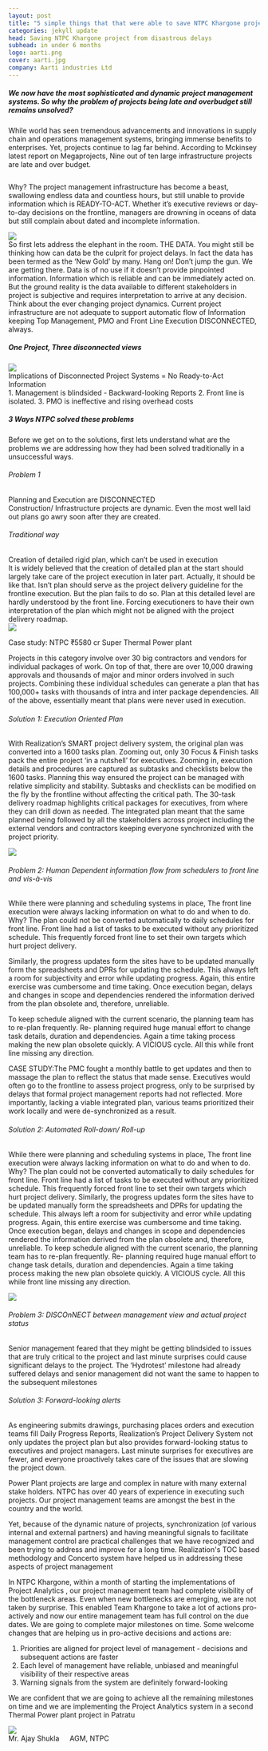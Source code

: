 ```yaml
---
layout: post
title: "5 simple things that that were able to save NTPC Khargone project from disastrous delays"
categories: jekyll update
head: Saving NTPC Khargone project from disastrous delays
subhead: in under 6 months
logo: aarti.png
cover: aarti.jpg
company: Aarti industries Ltd
---
```



<h5 class="bkc bold">We now have the most sophisticated and dynamic project management systems.
So why the problem of projects being late and overbudget still remains unsolved?
</h5>

While world has seen tremendous advancements and innovations in supply chain and operations management
systems, bringing immense benefits to enterprises. Yet, projects continue to lag far behind. According to
Mckinsey latest report on Megaprojects, Nine out of ten large infrastructure projects are late and over budget.


<div class="callout dbbg">
	<div class="row">
		<div class="small-8 columns">
			<p class="s wc">
				<span class="bold">Why? </span> The project management infrastructure has become a beast, swallowing endless data and countless hours, but still unable to provide information which is READY-TO-ACT. Whether it’s executive reviews or day-to-day decisions on the frontline, managers are drowning in oceans of data but still complain about dated and incomplete information.
			</p>
		</div>
<div class="small-4 columns">
	<img src="{{site.url}}/assets/img/ig2.png">
</div>
</div>
</div>
So first lets address the elephant in the room. THE DATA. You might still be thinking how can data be the culprit for project delays. In fact the data has been termed as the ‘New Gold’ by many.
Hang on! Don’t jump the gun. We are getting there. Data is of no use if it doesn’t provide pinpointed
information. Information which is reliable and can be immediately acted on.
But the ground reality is the data available to different stakeholders in project is subjective and requires
interpretation to arrive at any decision. Think about the ever changing project dynamics.
Current project infrastructure are not adequate to support automatic flow of Information keeping Top
Management, PMO and Front Line Execution DISCONNECTED, always.

<h5 class="bkc bold">One Project, Three disconnected views</h5>
<div class="text-center">
	<img src="{{site.url}}/assets/img/ig1.png">
</div>

<div class="bkc bold">Implications of Disconnected Project Systems = No Ready-to-Act Information</div>
1. Management is blindsided - Backward-looking Reports
2. Front line is isolated.
3. PMO is ineffective and rising overhead costs


<h5 class="bkc bold">3 Ways NTPC solved these problems</h5>

Before we get on to the solutions, first lets understand what are the problems we are addressing how
they had been solved traditionally in a unsuccessful ways.


<h6 class="bkc bold">Problem 1</h6>
<div class="bold">Planning and Execution are DISCONNECTED</div>
Construction/ Infrastructure projects are dynamic. Even the most well laid out
plans go awry soon after they are created.

<h6 class="bkc bold">Traditional way</h6>
<div class="bold">Creation of detailed rigid plan, which can’t be used in execution</div>
It is widely believed that the creation of detailed plan at the start should largely
take care of the project execution in later part. Actually, it should be like that.
Isn’t plan should serve as the project delivery guideline for the frontline
execution. But the plan fails to do so.
Plan at this detailed level are hardly understood by the front line. Forcing
executioners to have their own interpretation of the plan which might not be
aligned with the project delivery roadmap.

<div class="text-center">
<img src="{{site.url}}/assets/img/ig3.png">
</div>

<div class="callout dbbg">
	<p class="bold wc">
Case study: NTPC ₹5580 cr Super Thermal Power plant
</p>
<p class="s wc">
Projects in this category involve over 30 big contractors and vendors for individual packages of work. On top of that, there
are over 10,000 drawing approvals and thousands of major and minor orders involved in such projects. Combining these
individual schedules can generate a plan that has 100,000+ tasks with thousands of intra and inter package dependencies.
All of the above, essentially meant that plans were never used in execution.
</p>
</div>
<h6 class="bkc bold">
Solution 1: Execution Oriented Plan
</h6>

With Realization’s SMART project delivery system, the original plan was converted into a 1600 tasks plan.
Zooming out, only 30 Focus &amp; Finish tasks pack the entire project ‘in a nutshell’ for executives. Zooming in,
execution details and procedures are captured as subtasks and checklists below the 1600 tasks.
Planning this way ensured the project can be managed with relative simplicity and stability. Subtasks and
checklists can be modified on the fly by the frontline without affecting the critical path. The 30-task delivery
roadmap highlights critical packages for executives, from where they can drill down as needed.
The integrated plan meant that the same planned being followed by all the stakeholders across project including
the external vendors and contractors keeping everyone synchronized with the project priority.


<div class="text-center">
<img src="{{site.url}}/assets/img/ig4.png">
</div>

<h6 class="bkc bold">

Problem 2: Human Dependent information flow from schedulers to front line and
vis-à-vis
</h6>

While there were planning and scheduling systems in place, The front line execution were always lacking
information on what to do and when to do. Why? The plan could not be converted automatically to daily
schedules for front line. Front line had a list of tasks to be executed without any prioritized schedule. This
frequently forced front line to set their own targets which hurt project delivery.

Similarly, the progress updates form the sites have to be updated manually form the spreadsheets and
DPRs for updating the schedule. This always left a room for subjectivity and error while updating progress.
Again, this entire exercise was cumbersome and time taking. Once execution began, delays and changes in
scope and dependencies rendered the information derived from the plan obsolete and, therefore,
unreliable.

To keep schedule aligned with the current scenario, the planning team has to re-plan frequently. Re-
planning required huge manual effort to change task details, duration and dependencies. Again a time
taking process making the new plan obsolete quickly. A VICIOUS cycle. All this while front line missing any
direction.


<div class="callout dbbg">
	<p class="s wc"><span class="bold">CASE STUDY:</span>The PMC fought a monthly battle to get updates and then to massage the plan to reflect the status that made sense. Executives would often go to the frontline to assess project progress, only to be surprised by delays that
formal project management reports had not reflected. More importantly, lacking a viable integrated plan, various teams
prioritized their work locally and were de-synchronized as a result.
	</p>
</div>

<h6 class="bkc bold">
Solution 2: Automated Roll-down/ Roll-up
</h6>

While there were planning and scheduling systems in place, The front line execution were always lacking
information on what to do and when to do. Why? The plan could not be converted automatically to daily
schedules for front line. Front line had a list of tasks to be executed without any prioritized schedule. This
frequently forced front line to set their own targets which hurt project delivery.
Similarly, the progress updates form the sites have to be updated manually form the spreadsheets and
DPRs for updating the schedule. This always left a room for subjectivity and error while updating progress.
Again, this entire exercise was cumbersome and time taking. Once execution began, delays and changes in
scope and dependencies rendered the information derived from the plan obsolete and, therefore,
unreliable.
To keep schedule aligned with the current scenario, the planning team has to re-plan frequently. Re-
planning required huge manual effort to change task details, duration and dependencies. Again a time
taking process making the new plan obsolete quickly. A VICIOUS cycle. All this while front line missing any
direction.

<div class="text-center">
<img src="{{site.url}}/assets/img/ig5.png">
</div>



<h6 class="bkc bold">
Problem 3: DISCOnNECT between management view and actual project status
</h6>
Senior management feared that they might be getting blindsided to issues that are truly critical to the project
and last minute surprises could cause significant delays to the project. The ‘Hydrotest’ milestone had already
suffered delays and senior management did not want the same to happen to the subsequent milestones


<h6 class="bkc bold">
Solution 3: Forward-looking alerts
</h6>
As engineering submits drawings, purchasing places orders and execution teams fill Daily Progress
Reports, Realization’s Project Delivery System not only updates the project plan but also provides
forward-looking status to executives and project managers. Last minute surprises for executives are
fewer, and everyone proactively takes care of the issues that are slowing the project down.


<div class="callout dbbg">
	<p class="s wc">
		Power Plant projects are large and complex in nature with many external stake holders. NTPC has over 40 years of experience in executing such projects. Our project management teams are amongst the best in the country and the world.
</p>
<p class="s wc">
		Yet, because of the dynamic nature of projects, synchronization (of various internal and external partners) and having meaningful signals to facilitate management control are practical challenges that we have recognized and been trying to address and improve for a long time. Realization's TOC based methodology and Concerto system have helped us in addressing these aspects of project management
</p><p class="s wc">
		In NTPC Khargone, within a month of starting the implementations of Project Analytics , our project management team had complete visibility of the bottleneck areas. Even when new bottlenecks are emerging, we are not taken by surprise. This enabled Team Khargone to take a lot of actions pro-actively and now our entire management team has full control on the due dates. We are going to complete major milestones on time. Some welcome changes that are helping us in pro-active decisions and actions are:</p>
<ol class="wc s">
	<li>Priorities are aligned for project level of management - decisions and subsequent actions are faster</li>
<li>Each level of management have reliable, unbiased and meaningful visibility of their respective areas</li>
<li>Warning signals from the system are definitely forward-looking</li>
</ol>
<p class="s wc">
		We are confident that we are going to achieve all the remaining milestones on time and we are implementing the Project Analytics system in a second Thermal Power plant project in Patratu
	</p>
	<div class="row">
		<div class="small-2 columns">
			<img src="{{site.url}}/assets/img/profile/ajayshukla.jpeg" class="circle-img br">
		</div>
<div class="small-10 columns np">
			<div class="wc">Mr. Ajay Shukla</div>
<div class="s wcolor">AGM, NTPC</div>
</div>
	</div>
</div>